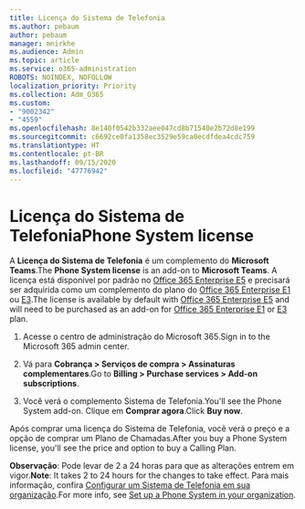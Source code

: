 ```yaml
---
title: Licença do Sistema de Telefonia
ms.author: pebaum
author: pebaum
manager: mnirkhe
ms.audience: Admin
ms.topic: article
ms.service: o365-administration
ROBOTS: NOINDEX, NOFOLLOW
localization_priority: Priority
ms.collection: Adm_O365
ms.custom:
- "9002342"
- "4559"
ms.openlocfilehash: 8e140f0542b332aee047cd8b71540e2b72d8e199
ms.sourcegitcommit: c6692ce0fa1358ec3529e59ca0ecdfdea4cdc759
ms.translationtype: HT
ms.contentlocale: pt-BR
ms.lasthandoff: 09/15/2020
ms.locfileid: "47776942"
---
```

# <a name="phone-system-license"></a><span data-ttu-id="c80de-102">Licença do Sistema de Telefonia</span><span class="sxs-lookup"><span data-stu-id="c80de-102">Phone System license</span></span>

<span data-ttu-id="c80de-103">A **Licença do Sistema de Telefonia** é um complemento do **Microsoft Teams**.</span><span class="sxs-lookup"><span data-stu-id="c80de-103">The **Phone System license** is an add-on to **Microsoft Teams**.</span></span> <span data-ttu-id="c80de-104">A licença está disponível por padrão no [Office 365 Enterprise E5](https://www.microsoft.com/microsoft-365/business/office-365-enterprise-e5-business-software?rtc=1&activetab=pivot%3aoverviewtab) e precisará ser adquirida como um complemento do plano do [Office 365 Enterprise E1](https://products.office.com/business/office-365-enterprise-e1-business-software) ou [E3](https://products.office.com/business/office-365-enterprise-e3-business-software).</span><span class="sxs-lookup"><span data-stu-id="c80de-104">The license is available by default with [Office 365 Enterprise E5](https://www.microsoft.com/microsoft-365/business/office-365-enterprise-e5-business-software?rtc=1&activetab=pivot%3aoverviewtab) and will need to be purchased as an add-on for [Office 365 Enterprise E1](https://products.office.com/business/office-365-enterprise-e1-business-software) or [E3](https://products.office.com/business/office-365-enterprise-e3-business-software) plan.</span></span>

1. <span data-ttu-id="c80de-105">Acesse o centro de administração do Microsoft 365.</span><span class="sxs-lookup"><span data-stu-id="c80de-105">Sign in to the Microsoft 365 admin center.</span></span>

2. <span data-ttu-id="c80de-106">Vá para **Cobrança > Serviços de compra >	Assinaturas complementares**.</span><span class="sxs-lookup"><span data-stu-id="c80de-106">Go to **Billing > Purchase services > Add-on subscriptions**.</span></span> 

3. <span data-ttu-id="c80de-107">Você verá o complemento Sistema de Telefonia.</span><span class="sxs-lookup"><span data-stu-id="c80de-107">You'll see the Phone System add-on.</span></span> <span data-ttu-id="c80de-108">Clique em **Comprar agora**.</span><span class="sxs-lookup"><span data-stu-id="c80de-108">Click **Buy now**.</span></span>

<span data-ttu-id="c80de-109">Após comprar uma licença do Sistema de Telefonia, você verá o preço e a opção de comprar um Plano de Chamadas.</span><span class="sxs-lookup"><span data-stu-id="c80de-109">After you buy a Phone System license, you'll see the price and option to buy a Calling Plan.</span></span>

<span data-ttu-id="c80de-110">**Observação**: Pode levar de 2 a 24 horas para que as alterações entrem em vigor.</span><span class="sxs-lookup"><span data-stu-id="c80de-110">**Note**: It takes 2 to 24 hours for the changes to take effect.</span></span> <span data-ttu-id="c80de-111">Para mais informação, confira [Configurar um Sistema de Telefonia em sua organização](https://docs.microsoft.com/MicrosoftTeams/setting-up-your-phone-system).</span><span class="sxs-lookup"><span data-stu-id="c80de-111">For more info, see [Set up a Phone System in your organization](https://docs.microsoft.com/MicrosoftTeams/setting-up-your-phone-system).</span></span> 

